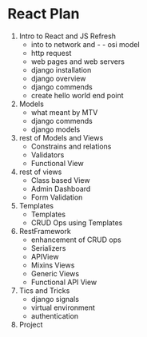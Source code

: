 # React Plan

1. Intro to React and JS Refresh
   - into to network and - - osi model
   - http request
   - web pages and web servers
   - django installation
   - django overview
   - django commends
   - create hello world end point
2. Models
   - what meant by MTV
   - django commends
   - django models
3. rest of Models and Views
   - Constrains and relations
   - Validators
   - Functional View
4. rest of views
   - Class based View
   - Admin Dashboard
   - Form Validation
5. Templates
   - Templates
   - CRUD Ops using Templates
6. RestFramework
   - enhancement of CRUD ops
   - Serializers
   - APIView
   - Mixins Views
   - Generic Views
   - Functional API View
7. Tics and Tricks
   - django signals
   - virtual environment
   - authentication
8. Project
